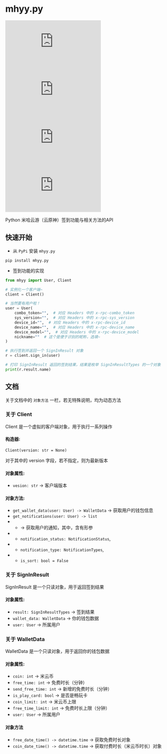 # mhyy.py

![LICENSE](https://img.shields.io/github/license/GuangChen2333/mhyy.py?style=flat-square)
![PyP](https://img.shields.io/pypi/v/mhyy.py?style=flat-square)
![Python](https://img.shields.io/pypi/pyversions/mhyy.py?style=flat-square)
![STARS](https://img.shields.io/github/stars/GuangChen2333/mhyy.py?style=flat-square)

Python 米哈云游（云原神）签到功能与相关方法的API

## 快速开始

- 从 `PyPi` 安装 `mhyy.py`

```shell
pip install mhyy.py
```

- 签到功能的实现

```python
from mhyy import User, Client

# 实例化一个客户端~
client = Client()

# 当然要有用户啦！
user = User(
    combo_token="",  # 对应 Headers 中的 x-rpc-combo_token
    sys_version="",  # 对应 Headers 中的 x-rpc-sys_version
    device_id="",  # 对应 Headers 中的 x-rpc-device_id
    device_name="",  # 对应 Headers 中的 x-rpc-device_name
    device_model="",  # 对应 Headers 中的 x-rpc-device_model
    nickname=""  # 这个是便于识别的昵称，选填~
)

# 执行签到并返回一个 SignInResult 对象
r = client.sign_in(user)

# 打印 SignInResult 返回的签到结果，结果是枚举 SignInResultTypes 的一个对象
print(r.result.name)
```

## 文档

关于文档中的 `对象方法` 一栏，若无特殊说明，均为动态方法

### 关于 Client

Client 是一个虚拟的客户端对象，用于执行一系列操作

#### 构造器:

`Client(version: str = None)`

对于其中的 version 字段，若不指定，则为最新版本

#### 对象属性:

- `vesion: str` -> 客户端版本

#### 对象方法:

- `get_wallet_data(user: User) -> WalletData` -> 获取用户的钱包信息
- `get_notifications(user: User) -> list`
- -  -> 获取用户的通知，其中，含有形参
- - `notification_status: NotificationStatus`, 
- - `notification_type: NotificationTypes`, 
- - `is_sort: bool = False`

### 关于 SignInResult

SignInResult 是一个只读对象，用于返回签到结果

#### 对象属性:

- `result: SignInResultTypes` -> 签到结果
- `wallet_data: WalletData` -> 你的钱包数据
- `user: User` -> 所属用户

### 关于 WalletData

WalletData 是一个只读对象，用于返回你的钱包数据

#### 对象属性:

- `coin: int` -> 米云币
- `free_time: int` -> 免费时长（分钟）
- `send_free_time: int` -> 新增的免费时长（分钟）
- `is_play_card: bool` -> 是否是畅玩卡
- `coin_limit: int` -> 米云币上限
- `free_time_limit: int` -> 免费时长上限（分钟）
- `user: User` -> 所属用户

#### 对象方法

- `free_date_time() -> datetime.time` -> 获取免费时长对象
- `coin_date_time() -> datetime.time` -> 获取付费时长（米云币时长）对象